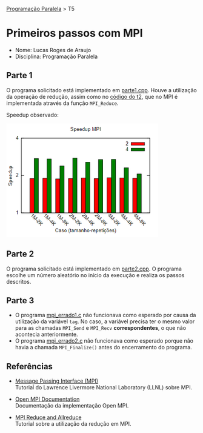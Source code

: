 
[Programação Paralela](https://github.com/lucasroges/elc139-2019a) > T5

# Primeiros passos com MPI

- Nome: Lucas Roges de Araujo
- Disciplina: Programação Paralela

## Parte 1
O programa solicitado está implementado em [parte1.cpp](parte1.cpp). Houve a utilização da operação de redução, assim como no [código do t2](https://github.com/lucasroges/elc139-2019a/blob/master/trabalhos/t2/openmp/openmp_dotprod.cpp), que no MPI é implementada através da função `MPI_Reduce`.

Speedup observado:

![speedup_mpi](speedup_mpi.png)


## Parte 2
O programa solicitado está implementado em [parte2.cpp](parte2.cpp). O programa escolhe um número aleatório no início da execução e realiza os passos descritos.

## Parte 3

- O programa [mpi_errado1.c](mpi_errado1.c) não funcionava como esperado por causa da utilização da variável `tag`. No caso, a variável precisa ter o mesmo valor para as chamadas `MPI_Send` e `MPI_Recv` **correspondentes**, o que não acontecia anteriormente.
- O programa [mpi_errado2.c](mpi_errado2.c) não funcionava como esperado porque não havia a chamada `MPI_Finalize()` antes do encerramento do programa.

## Referências

- [Message Passing Interface (MPI)](https://computing.llnl.gov/tutorials/mpi/)  
  Tutorial do Lawrence Livermore National Laboratory (LLNL) sobre MPI.

- [Open MPI Documentation](https://www.open-mpi.org/doc/)  
  Documentação da implementação Open MPI.

- [MPI Reduce and Allreduce](http://mpitutorial.com/tutorials/mpi-reduce-and-allreduce/)  
  Tutorial sobre a utilização da redução em MPI.
